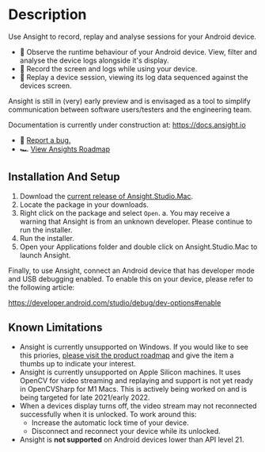 # Description
Use Ansight to record, replay and analyse sessions for your Android device.

 * 👀 Observe the runtime behaviour of your Android device. View, filter and analyse the device logs alongside it's display.
 * 🎥 Record the screen and logs while using your device.
 * 📼 Replay a device session, viewing its log data sequenced against the devices screen.

Ansight is still in (very) early preview and is envisaged as a tool to simplify communication between software users/testers and the engineering team.

Documentation is currently under construction at: https://docs.ansight.io

* 🐛 [Report a bug.](https://github.com/Ansight/ansight.feedback/issues/new)
* 🏎 [View Ansights Roadmap](https://github.com/Ansight/ansight.feedback/discussions/categories/roadmap)

## Installation And Setup

 1. Download the [current release of Ansight.Studio.Mac](https://github.com/Ansight/ansight.releases/releases/latest).
 2. Locate the package in your downloads.
 3. Right click on the package and select `Open`.
   a. You may receive a warning that Ansight is from an unknown developer. Please continue to run the installer.
 4. Run the installer.
 5. Open your Applications folder and double click on Ansight.Studio.Mac to launch Ansight. 

Finally, to use Ansight, connect an Android device that has developer mode and USB debugging enabled. To enable this on your device, please refer to the following article:

https://developer.android.com/studio/debug/dev-options#enable

## Known Limitations

 * Ansight is currently unsupported on Windows. If you would like to see this priories, [please visit the product roadmap](https://github.com/Ansight/ansight.feedback/discussions/5) and give the item a thumbs up to indicate your interest.
 * Ansight is currently unsupported on Apple Silicon machines. It uses OpenCV for video streaming and replaying and support is not yet ready in OpenCVSharp for M1 Macs. This is actively being worked on and is being targeted for late 2021/early 2022.
 * When a devices display turns off, the video stream may not reconnected successfully when it is unlocked. To work around this:
   * Increase the automatic lock time of your device.
   * Disconnect and reconnect your device while its unlocked.
 * Ansight is **not supported** on Android devices lower than API level 21.
